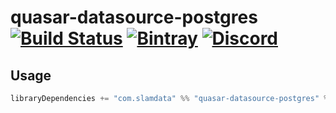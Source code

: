 # quasar-datasource-postgres [![Build Status](https://travis-ci.org/slamdata/quasar-datasource-postgres.svg?branch=master)](https://travis-ci.org/slamdata/quasar-datasource-postgres) [![Bintray](https://img.shields.io/bintray/v/slamdata-inc/maven-public/quasar-datasource-postgres.svg)](https://bintray.com/slamdata-inc/maven-public/quasar-datasource-postgres) [![Discord](https://img.shields.io/discord/373302030460125185.svg?logo=discord)](https://discord.gg/QNjwCg6)

## Usage

```sbt
libraryDependencies += "com.slamdata" %% "quasar-datasource-postgres" % <version>
```
